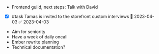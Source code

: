 * Frontend guild, next steps: Talk with David
* [x] #task Tamas is invited to the storefront custom interviews 📅 2023-04-03 ✅ 2023-04-03
* Aim for seniority
*  Have a week of daily oncall 
* Ember rewrite planning
* Technical documentation?